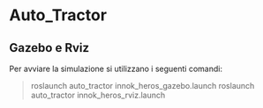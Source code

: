 # Auto_Tractor

## Gazebo e Rviz
Per avviare la simulazione si utilizzano i seguenti comandi:
> roslaunch auto_tractor innok_heros_gazebo.launch
> roslaunch auto_tractor innok_heros_rviz.launch
